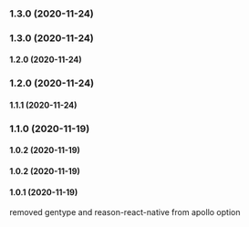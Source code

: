 ### 1.3.0 (2020-11-24)

### 1.3.0 (2020-11-24)

#### 1.2.0 (2020-11-24)

### 1.2.0 (2020-11-24)

#### 1.1.1 (2020-11-24)

### 1.1.0 (2020-11-19)

#### 1.0.2 (2020-11-19)

#### 1.0.2 (2020-11-19)

#### 1.0.1 (2020-11-19)


removed gentype and reason-react-native from apollo option